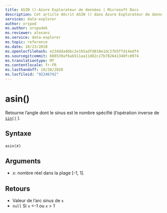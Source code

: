 ```yaml
---
title: ASIN ()-Azure Explorateur de données | Microsoft Docs
description: Cet article décrit ASIN () dans Azure Explorateur de données.
services: data-explorer
author: orspod
ms.author: orspodek
ms.reviewer: alexans
ms.service: data-explorer
ms.topic: reference
ms.date: 10/23/2018
ms.openlocfilehash: e23ddda4bbc2e165adfd810e1dc27b5ffd14edf4
ms.sourcegitcommit: 608539af6ab511aa11d82c17b782641340fc8974
ms.translationtype: MT
ms.contentlocale: fr-FR
ms.lasthandoff: 10/20/2020
ms.locfileid: "92246742"
---
```

# <a name="asin"></a>asin()

Retourne l’angle dont le sinus est le nombre spécifié (l’opération inverse de [`sin()`](sinfunction.md) ).

## <a name="syntax"></a>Syntaxe

`asin(`*x*`)`

## <a name="arguments"></a>Arguments

* *x*: nombre réel dans la plage [-1, 1].

## <a name="returns"></a>Retours

* Valeur de l’arc sinus de `x`
* `null` Si `x` <-1 ou `x` > 1